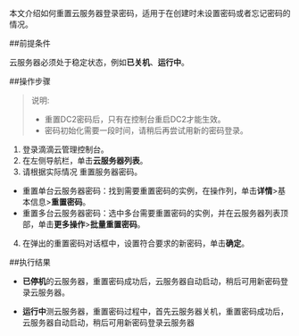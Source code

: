 本文介绍如何重置云服务器登录密码，适用于在创建时未设置密码或者忘记密码的情况。

##前提条件

云服务器必须处于稳定状态，例如**已关机**、**运行中**。

##操作步骤

> 说明:
> 
> - 重置DC2密码后，只有在控制台重启DC2才能生效。
> - 密码初始化需要一段时间，请稍后再尝试用新的密码登录。

1. 登录滴滴云管理控制台。
2. 在左侧导航栏，单击**云服务器列表**。
3. 请根据实际情况 重置服务器密码。
 - 重置单台云服务器密码：找到需要重置密码的实例，在操作列，单击**详情**>基本信息>**重置密码**。
 - 重置多台云服务器密码：选中多台需要重置密码的实例，并在云服务器列表顶部，单击**更多操作**>**批量重置密码**。
4. 在弹出的重置密码对话框中，设置符合要求的新密码，单击**确定**。

##执行结果

- **已停机**的云服务器，重置密码成功后，云服务器自动启动，稍后可用新密码登录云服务器。

- **运行中**测云服务器，重置密码过程中，首先云服务器关机，重置密码成功后，云服务器自动启动，稍后可用新密码登录云服务器